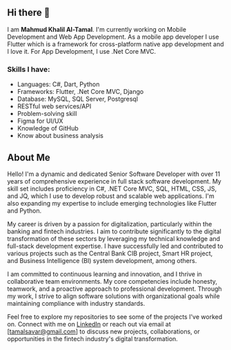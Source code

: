 ## Hi there 👋
I am <b>Mahmud Khalil Al-Tamal</b>. I'm currently working on Mobile Development and Web App Development. As a mobile app developer I use Flutter which is a framework for cross-platform native app development and I love it. For App Development, I use .Net Core MVC.

### Skills I have:
- Languages: C#, Dart, Python
- Frameworks: Flutter, .Net Core MVC, Django
- Database: MySQL, SQL Server, Postgresql
- RESTful web services/API
- Problem-solving skill
- Figma for UI/UX
- Knowledge of GitHub
- Know about business analysis

## About Me

Hello! I'm a dynamic and dedicated Senior Software Developer with over 11 years of comprehensive experience in full stack software development. My skill set includes proficiency in C#, .NET Core MVC, SQL, HTML, CSS, JS, and JQ, which I use to develop robust and scalable web applications. I'm also expanding my expertise to include emerging technologies like Flutter and Python.

My career is driven by a passion for digitalization, particularly within the banking and fintech industries. I aim to contribute significantly to the digital transformation of these sectors by leveraging my technical knowledge and full-stack development expertise. I have successfully led and contributed to various projects such as the Central Bank CIB project, Smart HR project, and Business Intelligence (BI) system development, among others.

I am committed to continuous learning and innovation, and I thrive in collaborative team environments. My core competencies include honesty, teamwork, and a proactive approach to professional development. Through my work, I strive to align software solutions with organizational goals while maintaining compliance with industry standards.

Feel free to explore my repositories to see some of the projects I've worked on. Connect with me on [LinkedIn](https://www.linkedin.com/in/mktamal/) or reach out via email at [tamalsavar@gmail.com] to discuss new projects, collaborations, or opportunities in the fintech industry's digital transformation.


<!--
**mktamal/mktamal** is a ✨ _special_ ✨ repository because its `README.md` (this file) appears on your GitHub profile.

Here are some ideas to get you started:

- 🔭 I’m currently working on ...
- 🌱 I’m currently learning ...
- 👯 I’m looking to collaborate on ...
- 🤔 I’m looking for help with ...
- 💬 Ask me about ...
- 📫 How to reach me: ...
- 😄 Pronouns: ...
- ⚡ Fun fact: ...
-->
